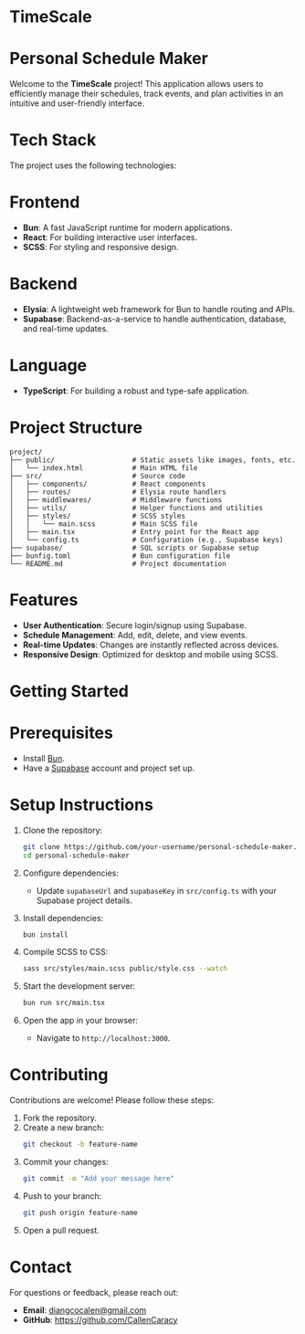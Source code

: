 # TimeScale

# Personal Schedule Maker

Welcome to the **TimeScale** project! This application allows users to efficiently manage their schedules, track events, and plan activities in an intuitive and user-friendly interface.

# **Tech Stack**

The project uses the following technologies:

# **Frontend**
- **Bun**: A fast JavaScript runtime for modern applications.
- **React**: For building interactive user interfaces.
- **SCSS**: For styling and responsive design.

# **Backend**
- **Elysia**: A lightweight web framework for Bun to handle routing and APIs.
- **Supabase**: Backend-as-a-service to handle authentication, database, and real-time updates.

# **Language**
- **TypeScript**: For building a robust and type-safe application.

# **Project Structure**

```
project/
├── public/                   # Static assets like images, fonts, etc.
│   └── index.html            # Main HTML file
├── src/                      # Source code
│   ├── components/           # React components
│   ├── routes/               # Elysia route handlers
│   ├── middlewares/          # Middleware functions
│   ├── utils/                # Helper functions and utilities
│   ├── styles/               # SCSS styles
│   │   └── main.scss         # Main SCSS file
│   ├── main.tsx              # Entry point for the React app
│   └── config.ts             # Configuration (e.g., Supabase keys)
├── supabase/                 # SQL scripts or Supabase setup
├── bunfig.toml               # Bun configuration file
└── README.md                 # Project documentation
```

# **Features**

- **User Authentication**: Secure login/signup using Supabase.
- **Schedule Management**: Add, edit, delete, and view events.
- **Real-time Updates**: Changes are instantly reflected across devices.
- **Responsive Design**: Optimized for desktop and mobile using SCSS.

# **Getting Started**

# **Prerequisites**
- Install [Bun](https://bun.sh/).
- Have a [Supabase](https://supabase.com/) account and project set up.

# **Setup Instructions**

1. Clone the repository:
   ```bash
   git clone https://github.com/your-username/personal-schedule-maker.git
   cd personal-schedule-maker
   ```

2. Configure dependencies:
   - Update `supabaseUrl` and `supabaseKey` in `src/config.ts` with your Supabase project details.

3. Install dependencies:
   ```bash
   bun install
   ```

4. Compile SCSS to CSS:
   ```bash
   sass src/styles/main.scss public/style.css --watch
   ```

5. Start the development server:
   ```bash
   bun run src/main.tsx
   ```

6. Open the app in your browser:
   - Navigate to `http://localhost:3000`.

# **Contributing**

Contributions are welcome! Please follow these steps:

1. Fork the repository.
2. Create a new branch:
   ```bash
   git checkout -b feature-name
   ```
3. Commit your changes:
   ```bash
   git commit -m "Add your message here"
   ```
4. Push to your branch:
   ```bash
   git push origin feature-name
   ```
5. Open a pull request.

# **Contact**

For questions or feedback, please reach out:

- **Email**: diangcocalen@gmail.com
- **GitHub**: https://github.com/CallenCaracy

